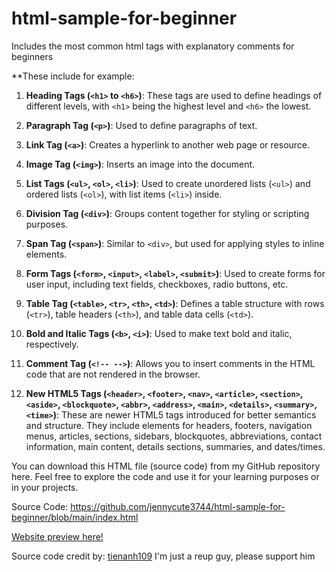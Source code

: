 # html-sample-for-beginner
Includes the most common html tags with explanatory comments for beginners

**These include for example:

1. **Heading Tags (`<h1>` to `<h6>`)**: These tags are used to define headings of different levels, with `<h1>` being the highest level and `<h6>` the lowest.

2. **Paragraph Tag (`<p>`)**: Used to define paragraphs of text.

3. **Link Tag (`<a>`)**: Creates a hyperlink to another web page or resource.

4. **Image Tag (`<img>`)**: Inserts an image into the document.

5. **List Tags (`<ul>`, `<ol>`, `<li>`)**: Used to create unordered lists (`<ul>`) and ordered lists (`<ol>`), with list items (`<li>`) inside.

6. **Division Tag (`<div>`)**: Groups content together for styling or scripting purposes.

7. **Span Tag (`<span>`)**: Similar to `<div>`, but used for applying styles to inline elements.

8. **Form Tags (`<form>`, `<input>`, `<label>`, `<submit>`)**: Used to create forms for user input, including text fields, checkboxes, radio buttons, etc.

9. **Table Tag (`<table>`, `<tr>`, `<th>`, `<td>`)**: Defines a table structure with rows (`<tr>`), table headers (`<th>`), and table data cells (`<td>`).

10. **Bold and Italic Tags (`<b>`, `<i>`)**: Used to make text bold and italic, respectively.

11. **Comment Tag (`<!-- -->`)**: Allows you to insert comments in the HTML code that are not rendered in the browser.

12. **New HTML5 Tags (`<header>`, `<footer>`, `<nav>`, `<article>`, `<section>`, `<aside>`, `<blockquote>`, `<abbr>`, `<address>`, `<main>`, `<details>`, `<summary>`, `<time>`)**: These are newer HTML5 tags introduced for better semantics and structure. They include elements for headers, footers, navigation menus, articles, sections, sidebars, blockquotes, abbreviations, contact information, main content, details sections, summaries, and dates/times.

You can download this HTML file (source code) from my GitHub repository here. Feel free to explore the code and use it for your learning purposes or in your projects.


Source Code: https://github.com/jennycute3744/html-sample-for-beginner/blob/main/index.html

[Website preview here!](https://jennycute3744.github.io/html-sample-for-beginner/)

Source code credit by: [tienanh109](https://youtube.com/@tienanh_90)
I'm just a reup guy, please support him
